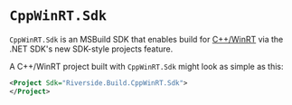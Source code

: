 # `CppWinRT.Sdk`

`CppWinRT.Sdk` is an MSBuild SDK that enables build for [C++/WinRT](https://github.com/Microsoft/CppWinRT) via the .NET SDK's new SDK-style projects feature.

A C++/WinRT project built with `CppWinRT.Sdk` might look as simple as this:
```xml
<Project Sdk="Riverside.Build.CppWinRT.Sdk">
</Project>
```
